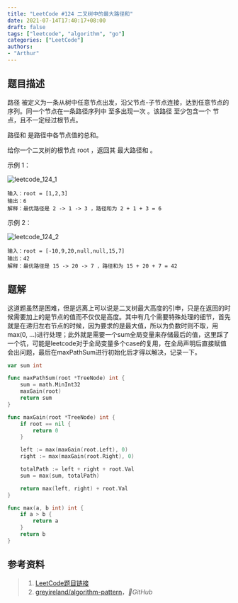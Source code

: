 ```yaml
---
title: "LeetCode #124 二叉树中的最大路径和"
date: 2021-07-14T17:40:17+08:00
draft: false
tags: ["leetcode", "algorithm", "go"]
categories: ["LeetCode"]
authors:
- "Arthur"
---
```


## 题目描述

路径 被定义为一条从树中任意节点出发，沿父节点-子节点连接，达到任意节点的序列。同一个节点在一条路径序列中 至多出现一次 。该路径 至少包含一个 节点，且不一定经过根节点。

路径和 是路径中各节点值的总和。

给你一个二叉树的根节点 root ，返回其 最大路径和 。

示例 1：

![leetcode_124_1](https://raw.githubusercontent.com/pseudoyu/image_hosting/master/hugo_images/leetcode_124_1.jpg)

	输入：root = [1,2,3]
	输出：6
	解释：最优路径是 2 -> 1 -> 3 ，路径和为 2 + 1 + 3 = 6

示例 2：

![leetcode_124_2](https://raw.githubusercontent.com/pseudoyu/image_hosting/master/hugo_images/leetcode_124_2.jpg)

	输入：root = [-10,9,20,null,null,15,7]
	输出：42
	解释：最优路径是 15 -> 20 -> 7 ，路径和为 15 + 20 + 7 = 42


## 题解

这道题虽然是困难，但是远离上可以说是二叉树最大高度的引申，只是在返回的时候需要加上的是节点的值而不仅仅是高度。其中有几个需要特殊处理的细节，首先就是在递归左右节点的时候，因为要求的是最大值，所以为负数时则不取，用max(0, ...)进行处理；此外就是需要一个sum全局变量来存储最后的值，这里踩了一个坑，可能是leetcode对于全局变量多个case的复用，在全局声明后直接赋值会出问题，最后在maxPathSum进行初始化后才得以解决，记录一下。

```go
var sum int

func maxPathSum(root *TreeNode) int {
	sum = math.MinInt32
    maxGain(root)
    return sum
}

func maxGain(root *TreeNode) int {
    if root == nil {
        return 0
    }

    left := max(maxGain(root.Left), 0)
    right := max(maxGain(root.Right), 0)

    totalPath := left + right + root.Val
    sum = max(sum, totalPath)

    return max(left, right) + root.Val
}

func max(a, b int) int {
    if a > b {
        return a
    }
    return b
}
```

## 参考资料

> 1. [LeetCode题目链接](https://leetcode-cn.com/problems/binary-tree-maximum-path-sum)
> 2. [greyireland/algorithm-pattern](https://github.com/greyireland/algorithm-pattern)，*GitHub*